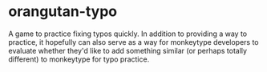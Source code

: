 # orangutan-typo
A game to practice fixing typos quickly.  In addition to providing a way to practice, it hopefully can also serve as a way for monkeytype developers to evaluate whether they'd like to add something similar (or perhaps totally different) to monkeytype for typo practice. 
